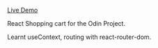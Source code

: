 [Live Demo](https://chukulert.github.io/react-shopping-cart)

React Shopping cart for the Odin Project.

Learnt useContext, routing with react-router-dom.
